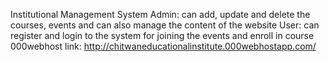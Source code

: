 Institutional Management System 
Admin: can add, update and delete the courses, events and can also manage the content of the website
User: can register and login to the system for joining the events and enroll in course
         000webhost link: http://chitwaneducationalinstitute.000webhostapp.com/
